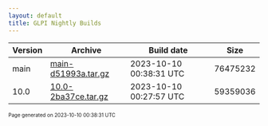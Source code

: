 ```yaml
---
layout: default
title: GLPI Nightly Builds
---
```


Version|Archive|Build date|Size
---|---|---|---
main|[main-d51993a.tar.gz](main-d51993a.tar.gz)|2023-10-10 00:38:31 UTC|76475232
10.0|[10.0-2ba37ce.tar.gz](10.0-2ba37ce.tar.gz)|2023-10-10 00:27:57 UTC|59359036

<font size="1">Page generated on 2023-10-10 00:38:31 UTC</font>
